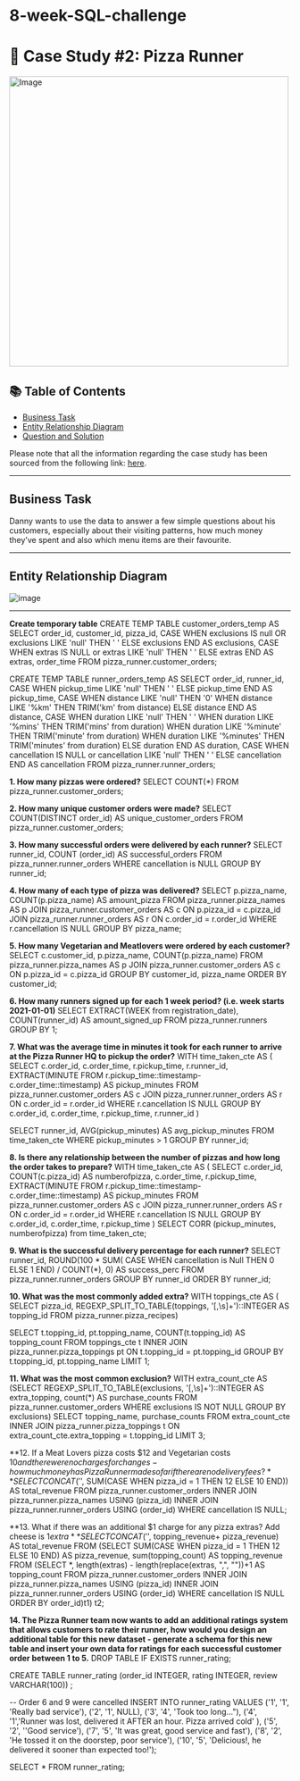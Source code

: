 # 8-week-SQL-challenge
# 🍜 Case Study #2: Pizza Runner
<img src="https://8weeksqlchallenge.com/images/case-study-designs/2.png" alt="Image" width="500" height="520">

## 📚 Table of Contents
- [Business Task](#business-task)
- [Entity Relationship Diagram](#entity-relationship-diagram)
- [Question and Solution](#question-and-solution)

Please note that all the information regarding the case study has been sourced from the following link: [here](https://8weeksqlchallenge.com/case-study-1/). 

***

## Business Task
Danny wants to use the data to answer a few simple questions about his customers, especially about their visiting patterns, how much money they’ve spent and also which menu items are their favourite. 

***

## Entity Relationship Diagram

![image](https://github.com/katiehuangx/8-Week-SQL-Challenge/assets/81607668/78099a4e-4d0e-421f-a560-b72e4321f530)

***
**Create temporary table**
CREATE TEMP TABLE customer_orders_temp AS
SELECT 
  order_id, 
  customer_id, 
  pizza_id, 
  CASE
	  WHEN exclusions IS null OR exclusions LIKE 'null' THEN ' '
	  ELSE exclusions
	  END AS exclusions,
  CASE
	  WHEN extras IS NULL or extras LIKE 'null' THEN ' '
	  ELSE extras
	  END AS extras,
	order_time
FROM pizza_runner.customer_orders;

CREATE TEMP TABLE runner_orders_temp AS
SELECT 
  order_id, 
  runner_id,  
  CASE
	  WHEN pickup_time LIKE 'null' THEN ' '
	  ELSE pickup_time
	  END AS pickup_time,
  CASE
	  WHEN distance LIKE 'null' THEN '0'
	  WHEN distance LIKE '%km' THEN TRIM('km' from distance)
	  ELSE distance 
    END AS distance,
  CASE
	  WHEN duration LIKE 'null' THEN ' '
	  WHEN duration LIKE '%mins' THEN TRIM('mins' from duration)
	  WHEN duration LIKE '%minute' THEN TRIM('minute' from duration)
	  WHEN duration LIKE '%minutes' THEN TRIM('minutes' from duration)
	  ELSE duration
	  END AS duration,
  CASE
	  WHEN cancellation IS NULL or cancellation LIKE 'null' THEN ' '
	  ELSE cancellation
	  END AS cancellation
FROM pizza_runner.runner_orders;

**1. How many pizzas were ordered?**
SELECT COUNT(*)
FROM pizza_runner.customer_orders;

**2. How many unique customer orders were made?**
SELECT COUNT(DISTINCT order_id) AS unique_customer_orders
FROM pizza_runner.customer_orders;

**3. How many successful orders were delivered by each runner?**
SELECT runner_id, COUNT (order_id) AS successful_orders
FROM pizza_runner.runner_orders
WHERE cancellation is NULL
GROUP BY runner_id;

**4. How many of each type of pizza was delivered?**
SELECT p.pizza_name, COUNT(p.pizza_name) AS amount_pizza
FROM pizza_runner.pizza_names AS p
JOIN pizza_runner.customer_orders AS c
ON p.pizza_id = c.pizza_id
JOIN pizza_runner.runner_orders AS r
ON c.order_id = r.order_id
WHERE r.cancellation IS NULL
GROUP BY pizza_name;

**5. How many Vegetarian and Meatlovers were ordered by each customer?**
SELECT c.customer_id, p.pizza_name, COUNT(p.pizza_name)
FROM pizza_runner.pizza_names AS p
JOIN pizza_runner.customer_orders AS c
ON p.pizza_id = c.pizza_id
GROUP BY customer_id, pizza_name
ORDER BY customer_id;

**6. How many runners signed up for each 1 week period? (i.e. week starts 2021-01-01)**
SELECT EXTRACT(WEEK from registration_date), COUNT(runner_id) AS amount_signed_up
FROM pizza_runner.runners
GROUP BY 1;

**7. What was the average time in minutes it took for each runner to arrive at the Pizza Runner HQ to pickup the order?**
WITH time_taken_cte AS
(
  SELECT 
    c.order_id, 
    c.order_time, 
    r.pickup_time,
  	r.runner_id,
    EXTRACT(MINUTE FROM r.pickup_time::timestamp-c.order_time::timestamp) AS pickup_minutes
  FROM pizza_runner.customer_orders AS c
  JOIN pizza_runner.runner_orders AS r
    ON c.order_id = r.order_id
  WHERE r.cancellation IS NULL
  GROUP BY c.order_id, c.order_time, r.pickup_time, r.runner_id
)

SELECT 
  runner_id, AVG(pickup_minutes) AS avg_pickup_minutes
FROM time_taken_cte
WHERE pickup_minutes > 1
GROUP BY runner_id;

**8. Is there any relationship between the number of pizzas and how long the order takes to prepare?**
WITH time_taken_cte AS
(
  SELECT 
    c.order_id,
  	COUNT(c.pizza_id) AS numberofpizza,
    c.order_time, 
    r.pickup_time,
    EXTRACT(MINUTE FROM r.pickup_time::timestamp-c.order_time::timestamp) AS pickup_minutes
  FROM pizza_runner.customer_orders AS c
  JOIN pizza_runner.runner_orders AS r
    ON c.order_id = r.order_id
  WHERE r.cancellation IS NULL
  GROUP BY c.order_id, c.order_time, r.pickup_time
)
SELECT CORR (pickup_minutes, numberofpizza)
from time_taken_cte;

**9. What is the successful delivery percentage for each runner?**
SELECT 
  runner_id, 
  ROUND(100 * SUM(
    CASE WHEN cancellation is Null THEN 0
    ELSE 1 END) / COUNT(*), 0) AS success_perc
FROM pizza_runner.runner_orders
GROUP BY runner_id
ORDER BY runner_id;

**10. What was the most commonly added extra?**
WITH toppings_cte AS (
SELECT
  pizza_id,
  REGEXP_SPLIT_TO_TABLE(toppings, '[,\s]+')::INTEGER AS topping_id
FROM pizza_runner.pizza_recipes)

SELECT 
  t.topping_id, pt.topping_name, 
  COUNT(t.topping_id) AS topping_count
FROM toppings_cte t
INNER JOIN pizza_runner.pizza_toppings pt
  ON t.topping_id = pt.topping_id
GROUP BY t.topping_id, pt.topping_name
LIMIT 1;

**11. What was the most common exclusion?**
WITH extra_count_cte AS
  (SELECT REGEXP_SPLIT_TO_TABLE(exclusions, '[,\s]+')::INTEGER AS extra_topping,
          count(*) AS purchase_counts
   FROM pizza_runner.customer_orders
   WHERE exclusions IS NOT NULL
   GROUP BY exclusions)
SELECT topping_name,
       purchase_counts
FROM extra_count_cte
INNER JOIN pizza_runner.pizza_toppings t ON extra_count_cte.extra_topping = t.topping_id
LIMIT 3;

**12. If a Meat Lovers pizza costs $12 and Vegetarian costs $10 and there were no charges for changes - how much money has Pizza Runner made so far if there are no delivery fees?**
SELECT CONCAT('$', SUM(CASE
                           WHEN pizza_id = 1 THEN 12
                           ELSE 10
                       END)) AS total_revenue
FROM pizza_runner.customer_orders
INNER JOIN pizza_runner.pizza_names USING (pizza_id)
INNER JOIN pizza_runner.runner_orders USING (order_id)
WHERE cancellation IS NULL;

**13. What if there was an additional $1 charge for any pizza extras? Add cheese is $1 extra**
SELECT CONCAT('$', topping_revenue+ pizza_revenue) AS total_revenue
FROM
  (SELECT SUM(CASE
                  WHEN pizza_id = 1 THEN 12
                  ELSE 10
              END) AS pizza_revenue,
          sum(topping_count) AS topping_revenue
   FROM
     (SELECT *,
             length(extras) - length(replace(extras, ",", ""))+1 AS topping_count
      FROM pizza_runner.customer_orders
      INNER JOIN pizza_runner.pizza_names USING (pizza_id)
      INNER JOIN pizza_runner.runner_orders USING (order_id)
      WHERE cancellation IS NULL
      ORDER BY order_id)t1) t2;

**14. The Pizza Runner team now wants to add an additional ratings system that allows customers to rate their runner, how would you design an additional table for this new dataset - generate a schema for this new table and insert your own data for ratings for each successful customer order between 1 to 5.**
DROP TABLE IF EXISTS runner_rating;

CREATE TABLE runner_rating (order_id INTEGER, rating INTEGER, review VARCHAR(100)) ;

-- Order 6 and 9 were cancelled
INSERT INTO runner_rating
VALUES ('1', '1', 'Really bad service'),
       ('2', '1', NULL),
       ('3', '4', 'Took too long..."),
       ('4', '1','Runner was lost, delivered it AFTER an hour. Pizza arrived cold' ),
       ('5', '2', ''Good service'),
       ('7', '5', 'It was great, good service and fast'),
       ('8', '2', 'He tossed it on the doorstep, poor service'),
       ('10', '5', 'Delicious!, he delivered it sooner than expected too!');


SELECT *
FROM runner_rating;
